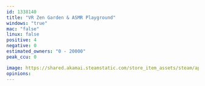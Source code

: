 ```yaml
---
id: 1338140
title: "VR Zen Garden & ASMR Playground"
windows: "true"
mac: "false"
linux: false
positive: 4
negative: 0
estimated_owners: "0 - 20000"
peak_ccu: 0

image: https://shared.akamai.steamstatic.com/store_item_assets/steam/apps/1338140/header.jpg?t=1688061719
opinions:
---
```

